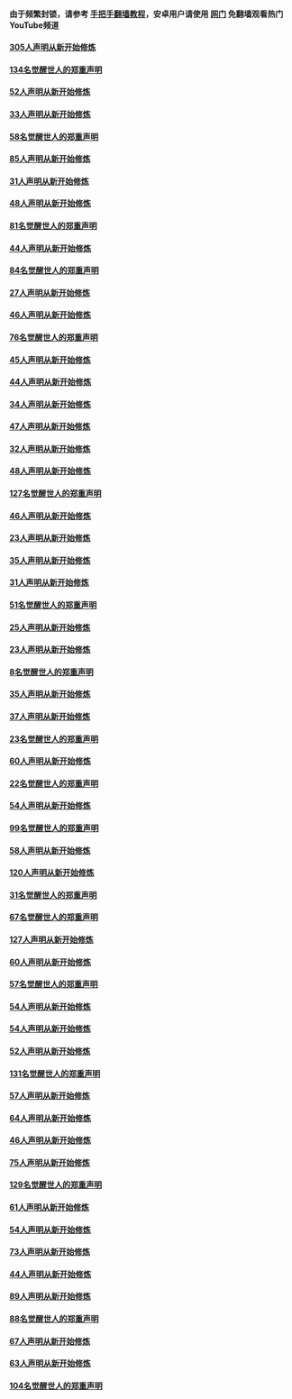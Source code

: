 #### 由于频繁封锁，请参考 [手把手翻墙教程](https://github.com/gfw-breaker/guides/wiki/)，安卓用户请使用 [网门](https://github.com/gfw-breaker/nogfw/blob/master/dl.md?t=03241200) 免翻墙观看热门YouTube频道 

#### [305人声明从新开始修炼](../pages/91/422153.md?t=03241200) 

#### [134名觉醒世人的郑重声明](../pages/91/422152.md?t=03241200) 

#### [52人声明从新开始修炼](../pages/91/421846.md?t=03241200) 

#### [33人声明从新开始修炼](../pages/91/421804.md?t=03241200) 

#### [58名觉醒世人的郑重声明](../pages/91/421845.md?t=03241200) 

#### [85人声明从新开始修炼](../pages/91/421769.md?t=03241200) 

#### [31人声明从新开始修炼](../pages/91/421763.md?t=03241200) 

#### [48人声明从新开始修炼](../pages/91/421605.md?t=03241200) 

#### [81名觉醒世人的郑重声明](../pages/91/421656.md?t=03241200) 

#### [44人声明从新开始修炼](../pages/91/421544.md?t=03241200) 

#### [84名觉醒世人的郑重声明](../pages/91/421543.md?t=03241200) 

#### [27人声明从新开始修炼](../pages/91/421465.md?t=03241200) 

#### [46人声明从新开始修炼](../pages/91/421454.md?t=03241200) 

#### [76名觉醒世人的郑重声明](../pages/91/421453.md?t=03241200) 

#### [45人声明从新开始修炼](../pages/91/421452.md?t=03241200) 

#### [44人声明从新开始修炼](../pages/91/421422.md?t=03241200) 

#### [34人声明从新开始修炼](../pages/91/421322.md?t=03241200) 

#### [47人声明从新开始修炼](../pages/91/421264.md?t=03241200) 

#### [32人声明从新开始修炼](../pages/91/421225.md?t=03241200) 

#### [48人声明从新开始修炼](../pages/91/421202.md?t=03241200) 

#### [127名觉醒世人的郑重声明](../pages/91/421224.md?t=03241200) 

#### [46人声明从新开始修炼](../pages/91/421203.md?t=03241200) 

#### [23人声明从新开始修炼](../pages/91/421138.md?t=03241200) 

#### [35人声明从新开始修炼](../pages/91/421122.md?t=03241200) 

#### [31人声明从新开始修炼](../pages/91/421081.md?t=03241200) 

#### [51名觉醒世人的郑重声明](../pages/91/421080.md?t=03241200) 

#### [25人声明从新开始修炼](../pages/91/421020.md?t=03241200) 

#### [23人声明从新开始修炼](../pages/91/420884.md?t=03241200) 

#### [8名觉醒世人的郑重声明](../pages/91/420883.md?t=03241200) 

#### [35人声明从新开始修炼](../pages/91/420809.md?t=03241200) 

#### [37人声明从新开始修炼](../pages/91/420766.md?t=03241200) 

#### [23名觉醒世人的郑重声明](../pages/91/420765.md?t=03241200) 

#### [60人声明从新开始修炼](../pages/91/420727.md?t=03241200) 

#### [22名觉醒世人的郑重声明](../pages/91/420726.md?t=03241200) 

#### [54人声明从新开始修炼](../pages/91/420529.md?t=03241200) 

#### [99名觉醒世人的郑重声明](../pages/91/420528.md?t=03241200) 

#### [58人声明从新开始修炼](../pages/91/420198.md?t=03241200) 

#### [120人声明从新开始修炼](../pages/91/420141.md?t=03241200) 

#### [31名觉醒世人的郑重声明](../pages/91/420197.md?t=03241200) 

#### [67名觉醒世人的郑重声明](../pages/91/420140.md?t=03241200) 

#### [127人声明从新开始修炼](../pages/91/420082.md?t=03241200) 

#### [60人声明从新开始修炼](../pages/91/420081.md?t=03241200) 

#### [57名觉醒世人的郑重声明](../pages/91/420080.md?t=03241200) 

#### [54人声明从新开始修炼](../pages/91/419533.md?t=03241200) 

#### [54人声明从新开始修炼](../pages/91/419532.md?t=03241200) 

#### [52人声明从新开始修炼](../pages/91/419531.md?t=03241200) 

#### [131名觉醒世人的郑重声明](../pages/91/419530.md?t=03241200) 

#### [57人声明从新开始修炼](../pages/91/419430.md?t=03241200) 

#### [64人声明从新开始修炼](../pages/91/419429.md?t=03241200) 

#### [46人声明从新开始修炼](../pages/91/419428.md?t=03241200) 

#### [75人声明从新开始修炼](../pages/91/419427.md?t=03241200) 

#### [129名觉醒世人的郑重声明](../pages/91/419426.md?t=03241200) 

#### [61人声明从新开始修炼](../pages/91/419198.md?t=03241200) 

#### [54人声明从新开始修炼](../pages/91/419197.md?t=03241200) 

#### [73人声明从新开始修炼](../pages/91/419196.md?t=03241200) 

#### [44人声明从新开始修炼](../pages/91/419075.md?t=03241200) 

#### [89人声明从新开始修炼](../pages/91/419074.md?t=03241200) 

#### [88名觉醒世人的郑重声明](../pages/91/419195.md?t=03241200) 

#### [67人声明从新开始修炼](../pages/91/419073.md?t=03241200) 

#### [63人声明从新开始修炼](../pages/91/419072.md?t=03241200) 

#### [104名觉醒世人的郑重声明](../pages/91/419071.md?t=03241200) 

